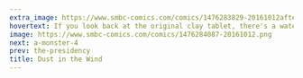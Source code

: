 ```yaml
---
extra_image: https://www.smbc-comics.com/comics/1476283829-20161012after.png
hovertext: If you look back at the original clay tablet, there's a watermark for 9gag at the bottom.
image: https://www.smbc-comics.com/comics/1476284087-20161012.png
next: a-monster-4
prev: the-presidency
title: Dust in the Wind
---
```


